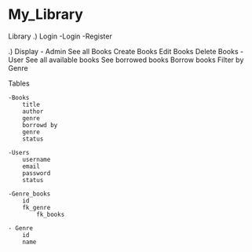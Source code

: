 # My_Library

Library
.) Login
	-Login
	-Register

.) Display
	- Admin
		See all Books
		Create Books
		Edit Books
		Delete Books
	-User
		See all available books
		See borrowed books
		Borrow books
		Filter by Genre




Tables
	
	-Books
		title
		author
		genre
		borrowd by
		genre
		status
		
	-Users
		username
		email
		password
		status

	-Genre_books
		id
		fk_genre
    		fk_books
		
	- Genre	
		id
		name

